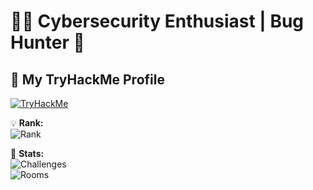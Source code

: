# 🏴‍☠️ Cybersecurity Enthusiast | Bug Hunter 🐞

## 🚀 My TryHackMe Profile
[![TryHackMe](https://img.shields.io/badge/TryHackMe-Waleed.x-red?style=for-the-badge&logo=tryhackme)](https://tryhackme.com/p/waleed.x)

💡 **Rank:**  
![Rank](https://img.shields.io/badge/RANK-Top%205%25-darkgreen?style=for-the-badge&logo=elite)

📌 **Stats:**  
![Challenges](https://img.shields.io/badge/Challenges-Completed-blue?style=for-the-badge&logo=target)  
![Rooms](https://img.shields.io/badge/Rooms-Explored-ff69b4?style=for-the-badge&logo=detective)  
